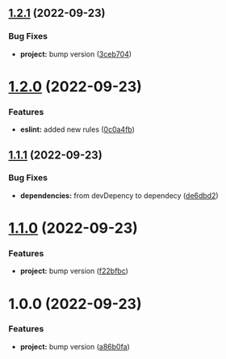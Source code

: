 ## [1.2.1](https://github.com/fido-id/eslint-config-fido/compare/v1.2.0...v1.2.1) (2022-09-23)


### Bug Fixes

* **project:** bump version ([3ceb704](https://github.com/fido-id/eslint-config-fido/commit/3ceb704eabd82414122dbaf620fe910367cea9e4))

# [1.2.0](https://github.com/fido-id/eslint-config-fido/compare/v1.1.1...v1.2.0) (2022-09-23)


### Features

* **eslint:** added new rules ([0c0a4fb](https://github.com/fido-id/eslint-config-fido/commit/0c0a4fbc72ba5505e04f13774d8a0ea6bc2fb7ba))

## [1.1.1](https://github.com/fido-id/eslint-config-fido/compare/v1.1.0...v1.1.1) (2022-09-23)


### Bug Fixes

* **dependencies:** from devDepency to dependecy ([de6dbd2](https://github.com/fido-id/eslint-config-fido/commit/de6dbd2770be3dc6847c557774e84f8cd0ed3efd))

# [1.1.0](https://github.com/fido-id/eslint-config-fido/compare/v1.0.0...v1.1.0) (2022-09-23)


### Features

* **project:** bump version ([f22bfbc](https://github.com/fido-id/eslint-config-fido/commit/f22bfbc8e2c5f734c8504c1d0bec28a896e5c899))

# 1.0.0 (2022-09-23)


### Features

* **project:** bump version ([a86b0fa](https://github.com/fido-id/eslint-config-fido/commit/a86b0faec9f775faa7af03e3f2723ca5273422ca))
